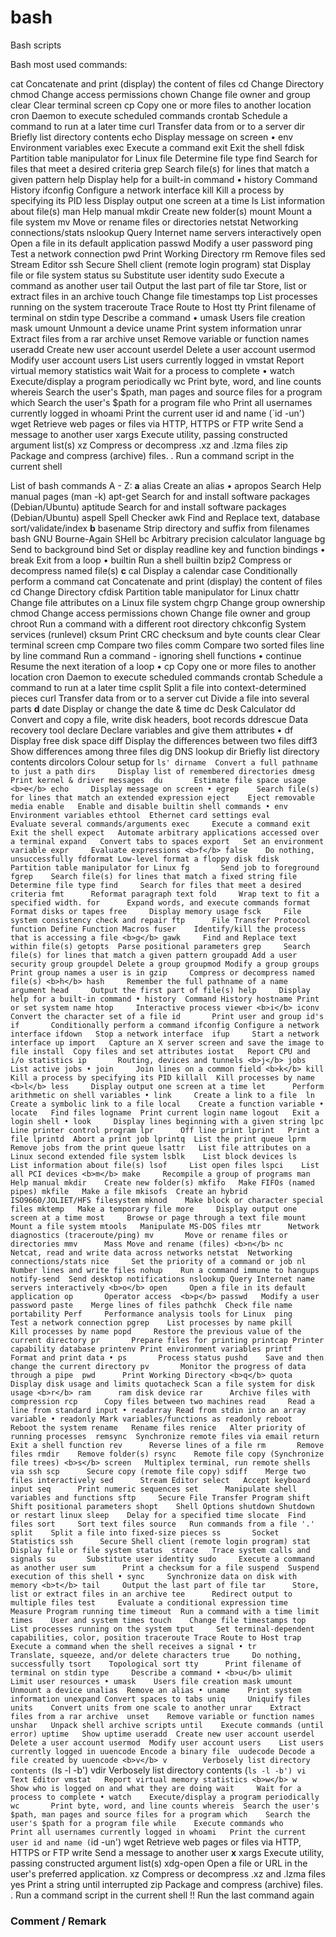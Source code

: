 # bash
Bash scripts

Bash most used commands:

  cat      Concatenate and print (display) the content of files
  cd       Change Directory
  chmod    Change access permissions
  chown    Change file owner and group
  clear    Clear terminal screen
  cp       Copy one or more files to another location
  cron     Daemon to execute scheduled commands
  crontab  Schedule a command to run at a later time
  curl     Transfer data  from or to a server
  dir      Briefly list directory contents
  echo     Display message on screen •
  env      Environment variables
  exec     Execute a command
  exit     Exit the shell
  fdisk    Partition table manipulator for Linux
  file     Determine file type
  find     Search for files that meet a desired criteria
  grep     Search file(s) for lines that match a given pattern
  help     Display help for a built-in command •
  history  Command History
  ifconfig Configure a network interface
  kill     Kill a process by specifying its PID
  less     Display output one screen at a time
  ls       List information about file(s)
  man      Help manual
  mkdir    Create new folder(s)
  mount    Mount a file system
  mv       Move or rename files or directories
  netstat  Networking connections/stats
  nslookup Query Internet name servers interactively
  open     Open a file in its default application
  passwd   Modify a user password
  ping     Test a network connection
  pwd      Print Working Directory
  rm       Remove files
  sed      Stream Editor
  ssh      Secure Shell client (remote login program)
  stat     Display file or file system status 
  su       Substitute user identity
  sudo     Execute a command as another user
  tail     Output the last part of file
  tar      Store, list or extract files in an archive
  touch    Change file timestamps
  top      List processes running on the system
  traceroute Trace Route to Host
  tty      Print filename of terminal on stdin
  type     Describe a command •
  umask    Users file creation mask
  umount   Unmount a device
  uname    Print system information
  unrar    Extract files from a rar archive 
  unset    Remove variable or function names
  useradd  Create new user account
  userdel  Delete a user account
  usermod  Modify user account
  users    List users currently logged in
  vmstat   Report virtual memory statistics
  wait     Wait for a process to complete •
  watch    Execute/display a program periodically
  wc       Print byte, word, and line counts
  whereis  Search the user's $path, man pages and source files for a program
  which    Search the user's $path for a program file
  who      Print all usernames currently logged in
  whoami   Print the current user id and name (`id -un')
  wget     Retrieve web pages or files via HTTP, HTTPS or FTP
  write    Send a message to another user 
  xargs    Execute utility, passing constructed argument list(s)
  xz       Compress or decompress .xz and .lzma files
  zip      Package and compress (archive) files.
  .        Run a command script in the current shell





List of bash commands A - Z:
<b>a</b>
  alias    Create an alias •
  apropos  Search Help manual pages (man -k)
  apt-get  Search for and install software packages (Debian/Ubuntu)
  aptitude Search for and install software packages (Debian/Ubuntu)
  aspell   Spell Checker
  awk      Find and Replace text, database sort/validate/index
<b>b</b>
  basename Strip directory and suffix from filenames
  bash     GNU Bourne-Again SHell 
  bc       Arbitrary precision calculator language 
  bg       Send to background
  bind     Set or display readline key and function bindings •
  break    Exit from a loop •
  builtin  Run a shell builtin
  bzip2    Compress or decompress named file(s)
<b>c</b>
  cal      Display a calendar
  case     Conditionally perform a command
  cat      Concatenate and print (display) the content of files
  cd       Change Directory
  cfdisk   Partition table manipulator for Linux
  chattr   Change file attributes on a Linux file system 
  chgrp    Change group ownership
  chmod    Change access permissions
  chown    Change file owner and group
  chroot   Run a command with a different root directory
  chkconfig System services (runlevel)
  cksum    Print CRC checksum and byte counts
  clear    Clear terminal screen
  cmp      Compare two files
  comm     Compare two sorted files line by line
  command  Run a command - ignoring shell functions •
  continue Resume the next iteration of a loop •
  cp       Copy one or more files to another location
  cron     Daemon to execute scheduled commands
  crontab  Schedule a command to run at a later time
  csplit   Split a file into context-determined pieces
  curl     Transfer data  from or to a server
  cut      Divide a file into several parts
<b>d</b>
  date     Display or change the date & time
  dc       Desk Calculator
  dd       Convert and copy a file, write disk headers, boot records
  ddrescue Data recovery tool
  declare  Declare variables and give them attributes •
  df       Display free disk space
  diff     Display the differences between two files
  diff3    Show differences among three files
  dig      DNS lookup
  dir      Briefly list directory contents
  dircolors Colour setup for `ls'
  dirname  Convert a full pathname to just a path
  dirs     Display list of remembered directories
  dmesg    Print kernel & driver messages 
  du       Estimate file space usage
<b>e</b>
  echo     Display message on screen •
  egrep    Search file(s) for lines that match an extended expression
  eject    Eject removable media
  enable   Enable and disable builtin shell commands •
  env      Environment variables
  ethtool  Ethernet card settings
  eval     Evaluate several commands/arguments
  exec     Execute a command
  exit     Exit the shell
  expect   Automate arbitrary applications accessed over a terminal
  expand   Convert tabs to spaces
  export   Set an environment variable
  expr     Evaluate expressions
<b>f</b>
  false    Do nothing, unsuccessfully
  fdformat Low-level format a floppy disk
  fdisk    Partition table manipulator for Linux
  fg       Send job to foreground 
  fgrep    Search file(s) for lines that match a fixed string
  file     Determine file type
  find     Search for files that meet a desired criteria
  fmt      Reformat paragraph text
  fold     Wrap text to fit a specified width.
  for      Expand words, and execute commands
  format   Format disks or tapes
  free     Display memory usage
  fsck     File system consistency check and repair
  ftp      File Transfer Protocol
  function Define Function Macros
  fuser    Identify/kill the process that is accessing a file
<b>g</b>
  gawk     Find and Replace text within file(s)
  getopts  Parse positional parameters
  grep     Search file(s) for lines that match a given pattern
  groupadd Add a user security group
  groupdel Delete a group
  groupmod Modify a group
  groups   Print group names a user is in
  gzip     Compress or decompress named file(s)
<b>h</b>
  hash     Remember the full pathname of a name argument
  head     Output the first part of file(s)
  help     Display help for a built-in command •
  history  Command History
  hostname Print or set system name
  htop     Interactive process viewer
<b>i</b>
  iconv    Convert the character set of a file
  id       Print user and group id's
  if       Conditionally perform a command
  ifconfig Configure a network interface
  ifdown   Stop a network interface 
  ifup     Start a network interface up
  import   Capture an X server screen and save the image to file
  install  Copy files and set attributes
  iostat   Report CPU and i/o statistics
  ip       Routing, devices and tunnels
<b>j</b>
  jobs     List active jobs •
  join     Join lines on a common field
<b>k</b>
  kill     Kill a process by specifying its PID
  killall  Kill processes by name
<b>l</b>
  less     Display output one screen at a time
  let      Perform arithmetic on shell variables •
  link     Create a link to a file 
  ln       Create a symbolic link to a file
  local    Create a function variable •
  locate   Find files
  logname  Print current login name
  logout   Exit a login shell •
  look     Display lines beginning with a given string
  lpc      Line printer control program
  lpr      Off line print
  lprint   Print a file
  lprintd  Abort a print job
  lprintq  List the print queue
  lprm     Remove jobs from the print queue
  lsattr   List file attributes on a Linux second extended file system
  lsblk    List block devices
  ls       List information about file(s)
  lsof     List open files
  lspci    List all PCI devices
<b>m</b>
  make     Recompile a group of programs
  man      Help manual
  mkdir    Create new folder(s)
  mkfifo   Make FIFOs (named pipes)
  mkfile   Make a file
  mkisofs  Create an hybrid ISO9660/JOLIET/HFS filesystem
  mknod    Make block or character special files
  mktemp   Make a temporary file
  more     Display output one screen at a time
  most     Browse or page through a text file
  mount    Mount a file system
  mtools   Manipulate MS-DOS files
  mtr      Network diagnostics (traceroute/ping)
  mv       Move or rename files or directories
  mmv      Mass Move and rename (files)
<b>n</b>
  nc       Netcat, read and write data across networks
  netstat  Networking connections/stats
  nice     Set the priority of a command or job
  nl       Number lines and write files
  nohup    Run a command immune to hangups
  notify-send  Send desktop notifications
  nslookup Query Internet name servers interactively
<b>o</b>
  open     Open a file in its default application
  op       Operator access 
<b>p</b>
  passwd   Modify a user password
  paste    Merge lines of files
  pathchk  Check file name portability
  Perf     Performance analysis tools for Linux 
  ping     Test a network connection
  pgrep    List processes by name
  pkill    Kill processes by name
  popd     Restore the previous value of the current directory
  pr       Prepare files for printing
  printcap Printer capability database
  printenv Print environment variables
  printf   Format and print data •
  ps       Process status
  pushd    Save and then change the current directory
  pv       Monitor the progress of data through a pipe 
  pwd      Print Working Directory
<b>q</b>
  quota    Display disk usage and limits
  quotacheck Scan a file system for disk usage
<b>r</b>
  ram      ram disk device
  rar      Archive files with compression
  rcp      Copy files between two machines
  read     Read a line from standard input •
  readarray Read from stdin into an array variable •
  readonly Mark variables/functions as readonly
  reboot   Reboot the system
  rename   Rename files
  renice   Alter priority of running processes 
  remsync  Synchronize remote files via email
  return   Exit a shell function
  rev      Reverse lines of a file
  rm       Remove files
  rmdir    Remove folder(s)
  rsync    Remote file copy (Synchronize file trees)
<b>s</b>
  screen   Multiplex terminal, run remote shells via ssh
  scp      Secure copy (remote file copy)
  sdiff    Merge two files interactively
  sed      Stream Editor
  select   Accept keyboard input
  seq      Print numeric sequences
  set      Manipulate shell variables and functions
  sftp     Secure File Transfer Program
  shift    Shift positional parameters
  shopt    Shell Options
  shutdown Shutdown or restart linux
  sleep    Delay for a specified time
  slocate  Find files
  sort     Sort text files
  source   Run commands from a file '.'
  split    Split a file into fixed-size pieces
  ss       Socket Statistics
  ssh      Secure Shell client (remote login program)
  stat     Display file or file system status 
  strace   Trace system calls and signals
  su       Substitute user identity
  sudo     Execute a command as another user
  sum      Print a checksum for a file
  suspend  Suspend execution of this shell •
  sync     Synchronize data on disk with memory
<b>t</b>
  tail     Output the last part of file
  tar      Store, list or extract files in an archive
  tee      Redirect output to multiple files
  test     Evaluate a conditional expression
  time     Measure Program running time
  timeout  Run a command with a time limit
  times    User and system times
  touch    Change file timestamps
  top      List processes running on the system
  tput     Set terminal-dependent capabilities, color, position
  traceroute Trace Route to Host
  trap      Execute a command when the shell receives a signal •
  tr       Translate, squeeze, and/or delete characters
  true     Do nothing, successfully
  tsort    Topological sort
  tty      Print filename of terminal on stdin
  type     Describe a command •
<b>u</b>
  ulimit   Limit user resources •
  umask    Users file creation mask
  umount   Unmount a device
  unalias  Remove an alias •
  uname    Print system information
  unexpand Convert spaces to tabs
  uniq     Uniquify files
  units    Convert units from one scale to another
  unrar    Extract files from a rar archive 
  unset    Remove variable or function names
  unshar   Unpack shell archive scripts
  until    Execute commands (until error)
  uptime   Show uptime
  useradd  Create new user account
  userdel  Delete a user account
  usermod  Modify user account
  users    List users currently logged in
  uuencode Encode a binary file 
  uudecode Decode a file created by uuencode
<b>v</b>
  v        Verbosely list directory contents (`ls -l -b')
  vdir     Verbosely list directory contents (`ls -l -b')
  vi       Text Editor
  vmstat   Report virtual memory statistics
<b>w</b>
  w        Show who is logged on and what they are doing
  wait     Wait for a process to complete •
  watch    Execute/display a program periodically
  wc       Print byte, word, and line counts
  whereis  Search the user's $path, man pages and source files for a program
  which    Search the user's $path for a program file
  while    Execute commands
  who      Print all usernames currently logged in
  whoami   Print the current user id and name (`id -un')
  wget     Retrieve web pages or files via HTTP, HTTPS or FTP
  write    Send a message to another user 
<b>x</b>
  xargs    Execute utility, passing constructed argument list(s)
  xdg-open Open a file or URL in the user's preferred application.
  xz       Compress or decompress .xz and .lzma files
  yes      Print a string until interrupted
  zip      Package and compress (archive) files.
  .        Run a command script in the current shell
  !!       Run the last command again
  ###      Comment / Remark